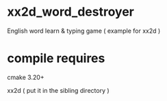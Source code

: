 # xx2d_word_destroyer

English word learn &amp; typing game ( example for xx2d )

# compile requires

cmake 3.20+

xx2d ( put it in the sibling directory )

